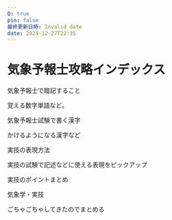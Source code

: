 ```yaml
---
Q: true
pin: false
最終更新日時: Invalid date
date: 2024-12-27T22:35
---
```

# 気象予報士攻略インデックス

気象予報士で暗記すること

覚える数字単語など。

気象予報士試験で書く漢字

かけるようになる漢字など

実技の表現方法

実技の試験で記述などに使える表現をピックアップ

実技のポイントまとめ

気象学・実技

ごちゃごちゃしてきたのでまとめる